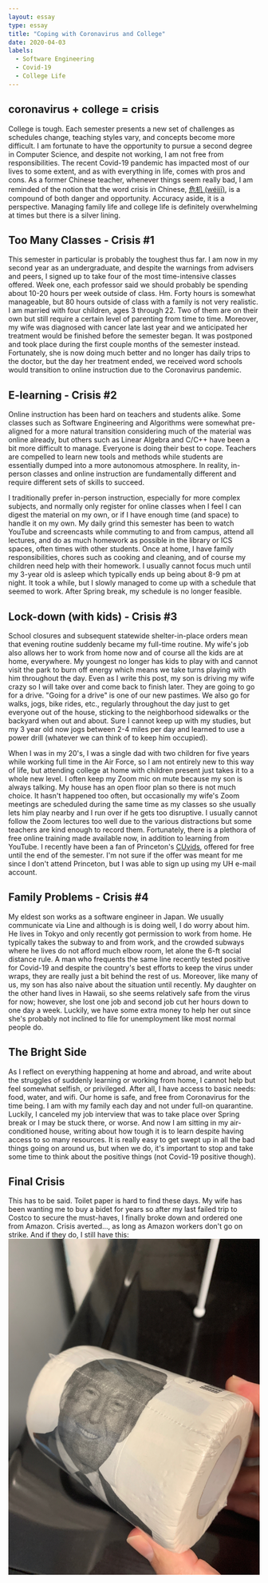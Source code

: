 ```yaml
---
layout: essay
type: essay
title: "Coping with Coronavirus and College"
date: 2020-04-03
labels:
  - Software Engineering
  - Covid-19
  - College Life
---
```

## coronavirus + college = crisis

College is tough. Each semester presents a new set of challenges as schedules change, teaching styles vary, and concepts become more difficult. I am fortunate to have the opportunity to pursue a second degree in Computer Science, and despite not working, I am not free from responsibilities. The recent Covid-19 pandemic has impacted most of our lives to some extent, and as with everything in life, comes with pros and cons. As a former Chinese teacher, whenever things seem really bad, I am reminded of the notion that the word crisis in Chinese, [危机 (wéijī)](http://pinyin.info/chinese/crisis.html), is a compound of both danger and opportunity. Accuracy aside, it is a perspective. Managing family life and college life is definitely overwhelming at times but there is a silver lining.

## Too Many Classes - Crisis #1
This semester in particular is probably the toughest thus far. I am now in my second year as an undergraduate, and despite the warnings from advisers and peers, I signed up to take four of the most time-intensive classes offered. Week one, each professor said we should probably be spending about 10-20 hours per week outside of class. Hm. Forty hours is somewhat manageable, but 80 hours outside of class with a family is not very realistic. I am married with four children, ages 3 through 22. Two of them are on their own but still require a certain level of parenting from time to time. Moreover, my wife was diagnosed with cancer late last year and we anticipated her treatment would be finished before the semester began. It was postponed and took place during the first couple months of the semester instead. Fortunately, she is now doing much better and no longer has daily trips to the doctor, but the day her treatment ended, we received word schools would transition to online instruction due to the Coronavirus pandemic.

## E-learning - Crisis #2

Online instruction has been hard on teachers and students alike. Some classes such as Software Engineering and Algorithms were somewhat pre-aligned for a more natural transition considering much of the material was online already, but others such as Linear Algebra and C/C++ have been a bit more difficult to manage. Everyone is doing their best to cope. Teachers are compelled to learn new tools and methods while students are essentially dumped into a more autonomous atmosphere. In reality, in-person classes and online instruction are fundamentally different and require different sets of skills to succeed.

I traditionally prefer in-person instruction, especially for more complex subjects, and normally only register for online classes when I feel I can digest the material on my own, or if I have enough time (and space) to handle it on my own. My daily grind this semester has been to watch YouTube and screencasts while commuting to and from campus, attend all lectures, and do as much homework as possible in the library or ICS spaces, often times with other students. Once at home, I have family responsibilities, chores such as cooking and cleaning, and of course my children need help with their homework. I usually cannot focus much until my 3-year old is asleep which typically ends up being about 8-9 pm at night. It took a while, but I slowly managed to come up with a schedule that seemed to work. After Spring break, my schedule is no longer feasible.

## Lock-down (with kids) - Crisis #3
School closures and subsequent statewide shelter-in-place orders mean that evening routine suddenly became my full-time routine. My wife's job also allows her to work from home now and of course all the kids are at home, everywhere. My youngest no longer has kids to play with and cannot visit the park to burn off energy which means we take turns playing with him throughout the day. Even as I write this post, my son is driving my wife crazy so I will take over and come back to finish later. They are going to go for a drive. "Going for a drive" is one of our new pastimes. We also go for walks, jogs, bike rides, etc., regularly throughout the day just to get everyone out of the house, sticking to the neighborhood sidewalks or the backyard when out and about. Sure I cannot keep up with my studies, but my 3 year old now jogs between 2-4 miles per day and learned to use a power drill (whatever we can think of to keep him occupied).

When I was in my 20's, I was a single dad with two children for five years while working full time in the Air Force, so I am not entirely new to this way of life, but attending college at home with children present just takes it to a whole new level. I often keep my Zoom mic on mute because my son is always talking. My house has an open floor plan so there is not much choice. It hasn't happened too often, but occasionally my wife's Zoom meetings are scheduled during the same time as my classes so she usually lets him play nearby and I run over if he gets too disruptive. I usually cannot follow the Zoom lectures too well due to the various distractions but some teachers are kind enough to record them. Fortunately, there is a plethora of free online training made available now, in addition to learning from YouTube. I recently have been a fan of Princeton's [CUvids](https://cuvids.io/), offered for free until the end of the semester. I'm not sure if the offer was meant for me since I don't attend Princeton, but I was able to sign up using my UH e-mail account.

## Family Problems - Crisis #4
My eldest son works as a software engineer in Japan. We usually communicate via Line and although is is doing well, I do worry about him. He lives in Tokyo and only recently got permission to work from home. He typically takes the subway to and from work, and the crowded subways where he lives do not afford much elbow room, let alone the 6-ft social distance rule. A man who frequents the same line recently tested positive for Covid-19 and despite the country's best efforts to keep the virus under wraps, they are really just a bit behind the rest of us. Moreover, like many of us, my son has also naive about the situation until recently. My daughter on the other hand lives in Hawaii, so she seems relatively safe from the virus for now; however, she lost one job and second job cut her hours down to one day a week. Luckily, we have some extra money to help her out since she's probably not inclined to file for unemployment like most normal people do.

## The Bright Side
As I reflect on everything happening at home and abroad, and write about the struggles of suddenly learning or working from home, I cannot help but feel somewhat selfish, or privileged. After all, I have access to basic needs: food, water, and wifi. Our home is safe, and free from Coronavirus for the time being. I am with my family each day and not under full-on quarantine. Luckily, I canceled my job interview that was to take place over Spring break or I may be stuck there, or worse. And now I am sitting in my air-conditioned house, writing about how tough it is to learn despite having access to so many resources. It is really easy to get swept up in all the bad things going on around us, but when we do, it's important to stop and take some time to think about the positive things (not Covid-19 positive though).

## Final Crisis
This has to be said. Toilet paper is hard to find these days. My wife has been wanting me to buy a bidet for years so after my last failed trip to Costco to secure the must-haves, I finally broke down and ordered one from Amazon. Crisis averted..., as long as Amazon workers don't go on strike. And if they do, I still have this:
<img class="ui tiny left circular floated image" src="../images/tp.jpeg">